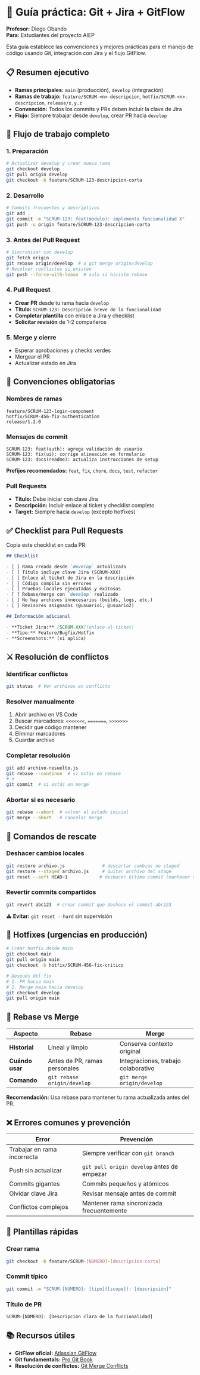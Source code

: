# 🚀 Guía práctica: Git + Jira + GitFlow

**Profesor:** Diego Obando  
**Para:** Estudiantes del proyecto AIEP

Esta guía establece las convenciones y mejores prácticas para el manejo de código usando Git, integración con Jira y el flujo GitFlow.

## 📋 Resumen ejecutivo

- **Ramas principales:** `main` (producción), `develop` (integración)
- **Ramas de trabajo:** `feature/SCRUM-<n>-descripcion`, `hotfix/SCRUM-<n>-descripcion`, `release/x.y.z`
- **Convención:** Todos los commits y PRs deben incluir la clave de Jira
- **Flujo:** Siempre trabajar desde `develop`, crear PR hacia `develop`

## 🔄 Flujo de trabajo completo

### 1. Preparación

```bash
# Actualizar develop y crear nueva rama
git checkout develop
git pull origin develop
git checkout -b feature/SCRUM-123-descripcion-corta
```

### 2. Desarrollo

```bash
# Commits frecuentes y descriptivos
git add .
git commit -m "SCRUM-123: feat(modulo): implementa funcionalidad X"
git push -u origin feature/SCRUM-123-descripcion-corta
```

### 3. Antes del Pull Request

```bash
# Sincronizar con develop
git fetch origin
git rebase origin/develop  # o git merge origin/develop
# Resolver conflictos si existen
git push --force-with-lease  # solo si hiciste rebase
```

### 4. Pull Request

- **Crear PR** desde tu rama hacia `develop`
- **Título:** `SCRUM-123: Descripción breve de la funcionalidad`
- **Completar plantilla** con enlace a Jira y checklist
- **Solicitar revisión** de 1-2 compañeros

### 5. Merge y cierre

- Esperar aprobaciones y checks verdes
- Mergear el PR
- Actualizar estado en Jira

## 📝 Convenciones obligatorias

### Nombres de ramas

```
feature/SCRUM-123-login-component
hotfix/SCRUM-456-fix-authentication
release/1.2.0
```

### Mensajes de commit

```
SCRUM-123: feat(auth): agrega validación de usuario
SCRUM-123: fix(ui): corrige alineación en formulario
SCRUM-123: docs(readme): actualiza instrucciones de setup
```

**Prefijos recomendados:** `feat`, `fix`, `chore`, `docs`, `test`, `refactor`

### Pull Requests

- **Título:** Debe iniciar con clave Jira
- **Descripción:** Incluir enlace al ticket y checklist completo
- **Target:** Siempre hacia `develop` (excepto hotfixes)

## ✅ Checklist para Pull Requests

Copia este checklist en cada PR:

```markdown
## Checklist

- [ ] Rama creada desde `develop` actualizado
- [ ] Título incluye clave Jira (SCRUM-XXX)
- [ ] Enlace al ticket de Jira en la descripción
- [ ] Código compila sin errores
- [ ] Pruebas locales ejecutadas y exitosas
- [ ] Rebase/merge con `develop` realizado
- [ ] No hay archivos innecesarios (builds, logs, etc.)
- [ ] Revisores asignados (@usuario1, @usuario2)

## Información adicional

- **Ticket Jira:** [SCRUM-XXX](enlace-al-ticket)
- **Tipo:** Feature/Bugfix/Hotfix
- **Screenshots:** (si aplica)
```

## ⚔️ Resolución de conflictos

### Identificar conflictos

```bash
git status  # Ver archivos en conflicto
```

### Resolver manualmente

1. Abrir archivo en VS Code
2. Buscar marcadores: `<<<<<<<`, `=======`, `>>>>>>>`
3. Decidir qué código mantener
4. Eliminar marcadores
5. Guardar archivo

### Completar resolución

```bash
git add archivo-resuelto.js
git rebase --continue  # si estás en rebase
# o
git commit  # si estás en merge
```

### Abortar si es necesario

```bash
git rebase --abort  # volver al estado inicial
git merge --abort   # cancelar merge
```

## 🔧 Comandos de rescate

### Deshacer cambios locales

```bash
git restore archivo.js              # descartar cambios no staged
git restore --staged archivo.js     # quitar archivo del stage
git reset --soft HEAD~1            # deshacer último commit (mantener cambios)
```

### Revertir commits compartidos

```bash
git revert abc123  # crear commit que deshace el commit abc123
```

⚠️ **Evitar:** `git reset --hard` sin supervisión

## 🚨 Hotfixes (urgencias en producción)

```bash
# Crear hotfix desde main
git checkout main
git pull origin main
git checkout -b hotfix/SCRUM-456-fix-critico

# Después del fix
# 1. PR hacia main
# 2. Merge main hacia develop
git checkout develop
git pull origin main
```

## 🔄 Rebase vs Merge

| Aspecto         | Rebase                        | Merge                               |
| --------------- | ----------------------------- | ----------------------------------- |
| **Historial**   | Lineal y limpio               | Conserva contexto original          |
| **Cuándo usar** | Antes de PR, ramas personales | Integraciones, trabajo colaborativo |
| **Comando**     | `git rebase origin/develop`   | `git merge origin/develop`          |

**Recomendación:** Usa rebase para mantener tu rama actualizada antes del PR.

## ❌ Errores comunes y prevención

| Error                       | Prevención                                 |
| --------------------------- | ------------------------------------------ |
| Trabajar en rama incorrecta | Siempre verificar con `git branch`         |
| Push sin actualizar         | `git pull origin develop` antes de empezar |
| Commits gigantes            | Commits pequeños y atómicos                |
| Olvidar clave Jira          | Revisar mensaje antes de commit            |
| Conflictos complejos        | Mantener rama sincronizada frecuentemente  |

## 🎯 Plantillas rápidas

### Crear rama

```bash
git checkout -b feature/SCRUM-[NÚMERO]-[descripcion-corta]
```

### Commit típico

```bash
git commit -m "SCRUM-[NÚMERO]: [tipo]([scope]): [descripción]"
```

### Título de PR

```
SCRUM-[NÚMERO]: [Descripción clara de la funcionalidad]
```

## 📚 Recursos útiles

- **GitFlow oficial:** [Atlassian GitFlow](https://www.atlassian.com/es/git/tutorials/comparing-workflows/gitflow-workflow)
- **Git fundamentals:** [Pro Git Book](https://git-scm.com/book/es/v2)
- **Resolución de conflictos:** [Git Merge Conflicts](https://www.atlassian.com/git/tutorials/using-branches/merge-conflicts)
